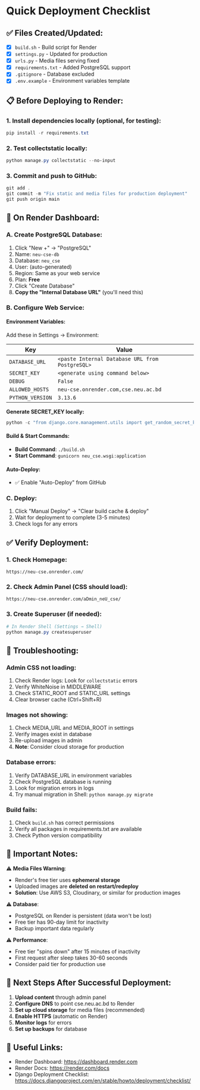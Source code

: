 # Quick Deployment Checklist

## ✅ Files Created/Updated:
- [x] `build.sh` - Build script for Render
- [x] `settings.py` - Updated for production
- [x] `urls.py` - Media files serving fixed
- [x] `requirements.txt` - Added PostgreSQL support
- [x] `.gitignore` - Database excluded
- [x] `.env.example` - Environment variables template

## 📋 Before Deploying to Render:

### 1. Install dependencies locally (optional, for testing):
```powershell
pip install -r requirements.txt
```

### 2. Test collectstatic locally:
```powershell
python manage.py collectstatic --no-input
```

### 3. Commit and push to GitHub:
```powershell
git add .
git commit -m "Fix static and media files for production deployment"
git push origin main
```

## 🚀 On Render Dashboard:

### A. Create PostgreSQL Database:
1. Click "New +" → "PostgreSQL"
2. Name: `neu-cse-db`
3. Database: `neu_cse`
4. User: (auto-generated)
5. Region: Same as your web service
6. Plan: **Free**
7. Click "Create Database"
8. **Copy the "Internal Database URL"** (you'll need this)

### B. Configure Web Service:

#### Environment Variables:
Add these in Settings → Environment:

| Key | Value |
|-----|-------|
| `DATABASE_URL` | `<paste Internal Database URL from PostgreSQL>` |
| `SECRET_KEY` | `<generate using command below>` |
| `DEBUG` | `False` |
| `ALLOWED_HOSTS` | `neu-cse.onrender.com,cse.neu.ac.bd` |
| `PYTHON_VERSION` | `3.13.6` |

**Generate SECRET_KEY locally:**
```powershell
python -c "from django.core.management.utils import get_random_secret_key; print(get_random_secret_key())"
```

#### Build & Start Commands:
- **Build Command**: `./build.sh`
- **Start Command**: `gunicorn neu_cse.wsgi:application`

#### Auto-Deploy:
- ✅ Enable "Auto-Deploy" from GitHub

### C. Deploy:
1. Click "Manual Deploy" → "Clear build cache & deploy"
2. Wait for deployment to complete (3-5 minutes)
3. Check logs for any errors

## ✅ Verify Deployment:

### 1. Check Homepage:
```
https://neu-cse.onrender.com/
```

### 2. Check Admin Panel (CSS should load):
```
https://neu-cse.onrender.com/aDmin_neU_cse/
```

### 3. Create Superuser (if needed):
```powershell
# In Render Shell (Settings → Shell)
python manage.py createsuperuser
```

## 🐛 Troubleshooting:

### Admin CSS not loading:
1. Check Render logs: Look for `collectstatic` errors
2. Verify WhiteNoise in MIDDLEWARE
3. Check STATIC_ROOT and STATIC_URL settings
4. Clear browser cache (Ctrl+Shift+R)

### Images not showing:
1. Check MEDIA_URL and MEDIA_ROOT in settings
2. Verify images exist in database
3. Re-upload images in admin
4. **Note**: Consider cloud storage for production

### Database errors:
1. Verify DATABASE_URL in environment variables
2. Check PostgreSQL database is running
3. Look for migration errors in logs
4. Try manual migration in Shell: `python manage.py migrate`

### Build fails:
1. Check `build.sh` has correct permissions
2. Verify all packages in requirements.txt are available
3. Check Python version compatibility

## 📝 Important Notes:

⚠️ **Media Files Warning**:
- Render's free tier uses **ephemeral storage**
- Uploaded images are **deleted on restart/redeploy**
- **Solution**: Use AWS S3, Cloudinary, or similar for production images

⚠️ **Database**:
- PostgreSQL on Render is persistent (data won't be lost)
- Free tier has 90-day limit for inactivity
- Backup important data regularly

⚠️ **Performance**:
- Free tier "spins down" after 15 minutes of inactivity
- First request after sleep takes 30-60 seconds
- Consider paid tier for production use

## 🎯 Next Steps After Successful Deployment:

1. **Upload content** through admin panel
2. **Configure DNS** to point cse.neu.ac.bd to Render
3. **Set up cloud storage** for media files (recommended)
4. **Enable HTTPS** (automatic on Render)
5. **Monitor logs** for errors
6. **Set up backups** for database

## 🔗 Useful Links:

- Render Dashboard: https://dashboard.render.com
- Render Docs: https://render.com/docs
- Django Deployment Checklist: https://docs.djangoproject.com/en/stable/howto/deployment/checklist/

